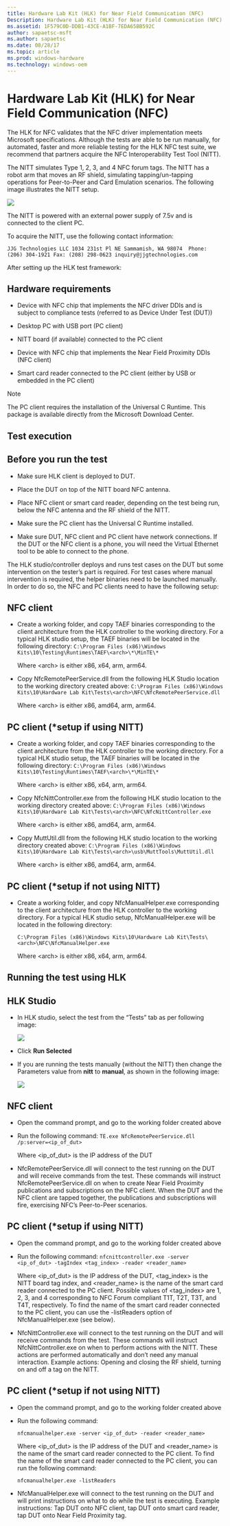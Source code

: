 ```yaml
---
title: Hardware Lab Kit (HLK) for Near Field Communication (NFC)
Description: Hardware Lab Kit (HLK) for Near Field Communication (NFC)
ms.assetid: 1F579C0D-DDB1-43CE-A1BF-7EDA65BB592C
author: sapaetsc-msft
ms.author: sapaetsc
ms.date: 08/28/17
ms.topic: article
ms.prod: windows-hardware
ms.technology: windows-oem
---
```


# Hardware Lab Kit (HLK) for Near Field Communication (NFC)

The HLK for NFC validates that the NFC driver implementation meets <xref hlink="https://msdn.microsoft.com/en-us/library/windows/hardware/dn905575(v=vs.85).aspx">Microsoft specifications</b>. Although the tests are able to be run manually, for automated, faster and more reliable testing for the HLK NFC test suite, we recommend that partners acquire the NFC Interoperability Test Tool (NITT).

The NITT simulates Type 1, 2, 3, and 4 NFC forum tags. The NITT has a robot arm that moves an RF shield, simulating tapping/un-tapping operations for Peer-to-Peer and Card Emulation scenarios. The following image illustrates the NITT setup.

![](../images/nitt_setup.jpg)

The NITT is powered with an external power supply of 7.5v and is connected to the client PC.

To acquire the NITT, use the following contact information:

`JJG Technologies LLC 1034 231st Pl NE Sammamish, WA 98074  Phone: (206) 304-1921 Fax: (208) 298-0623 inquiry@jjgtechnologies.com`

After setting up the <xref hlink="https://msdn.microsoft.com/en-us/library/windows/hardware/dn939963(v=vs.85).aspx">HLK test framework</b>:

## Hardware requirements

-   Device with NFC chip that implements the NFC driver DDIs and is subject to compliance tests (referred to as Device Under Test (DUT))
-   Desktop PC with USB port (PC client)
-   NITT board (if available) connected to the PC client
-   Device with NFC chip that implements the Near Field Proximity DDIs (NFC client)
-   Smart card reader connected to the PC client (either by USB or embedded in the PC client)

>[!NOTE]
The PC client requires the installation of the Universal C Runtime. This package is available directly from the <xref hlink="https://www.microsoft.com/en-us/download/details.aspx?id=48234">Microsoft Download Center</b>.


## Test execution

## Before you run the test

-   Make sure HLK client is deployed to DUT.
-   Place the DUT on top of the NITT board NFC antenna.
-   Place NFC client or smart card reader, depending on the test being run, below the NFC antenna and the RF shield of the NITT.
-   Make sure the PC client has the Universal C Runtime installed.
-   Make sure DUT, NFC client and PC client have network connections. If the DUT or the NFC client is a phone, you will need the Virtual Ethernet tool to be able to connect to the phone.

The HLK studio/controller deploys and runs test cases on the DUT but some intervention on the tester’s part is required. For test cases where manual intervention is required, the helper binaries need to be launched manually. In order to do so, the NFC and PC clients need to have the following setup:

## NFC client

-   Create a working folder, and copy TAEF binaries corresponding to the client architecture from the HLK controller to the working directory. For a typical HLK studio setup, the TAEF binaries will be located in the following directory: `C:\Program Files (x86)\Windows Kits\10\Testing\Runtimes\TAEF\<arch>\*\MinTE\*`

    Where &lt;arch&gt; is either x86, x64, arm, arm64.

-   Copy NfcRemotePeerService.dll from the following HLK Studio location to the working directory created above: `C:\Program Files (x86)\Windows Kits\10\Hardware Lab Kit\Tests\<arch>\NFC\NfcRemotePeerService.dll`

    Where &lt;arch&gt; is either x86, amd64, arm, arm64.

## PC client (\*setup if using NITT)

-   Create a working folder, and copy TAEF binaries corresponding to the client architecture from the HLK controller to the working directory. For a typical HLK studio setup, the TAEF binaries will be located in the following directory: `C:\Program Files (x86)\Windows Kits\10\Testing\Runtimes\TAEF\<arch>\*\MinTE\*`

    Where &lt;arch&gt; is either x86, x64, arm, arm64.

-   Copy NfcNittController.exe from the following HLK studio location to the working directory created above: `C:\Program Files (x86)\Windows Kits\10\Hardware Lab Kit\Tests\<arch>\NFC\NfcNittController.exe`

    Where &lt;arch&gt; is either x86, amd64, arm, arm64.

-   Copy MuttUtil.dll from the following HLK studio location to the working directory created above: `C:\Program Files (x86)\Windows Kits\10\Hardware Lab Kit\Tests\<arch>\usb\MuttTools\MuttUtil.dll`

    Where &lt;arch&gt; is either x86, amd64, arm, arm64.

## PC client (\*setup if not using NITT)

-   Create a working folder, and copy NfcManualHelper.exe corresponding to the client architecture from the HLK controller to the working directory. For a typical HLK studio setup, NfcManualHelper.exe will be located in the following directory:

    `C:\Program Files (x86)\Windows Kits\10\Hardware Lab Kit\Tests\<arch>\NFC\NfcManualHelper.exe`

    Where &lt;arch&gt; is either x86, x64, arm, arm64.

## Running the test using HLK

## HLK Studio

-   In HLK studio, select the test from the “Tests” tab as per following image:

    ![](../images/nfc_tests_tab.png)

-   Click **Run Selected**
-   If you are running the tests manually (without the NITT) then change the Parameters value from **nitt** to **manual**, as shown in the following image:

    ![](../images/nfc_change_parameters_value.png)

## NFC client

-   Open the command prompt, and go to the working folder created above
-   Run the following command: `TE.exe NfcRemotePeerService.dll /p:server=<ip_of_dut>`

    Where &lt;ip\_of\_dut&gt; is the IP address of the DUT

-   NfcRemotePeerService.dll will connect to the test running on the DUT and will receive commands from the test. These commands will instruct NfcRemotePeerService.dll on when to create Near Field Proximity publications and subscriptions on the NFC client. When the DUT and the NFC client are tapped together, the publications and subscriptions will fire, exercising NFC’s Peer-to-Peer scenarios.

## PC client (\*setup if using NITT)

-   Open the command prompt, and go to the working folder created above
-   Run the following command: `nfcnittcontroller.exe -server <ip_of_dut> -tagIndex <tag_index> -reader <reader_name>`

    Where &lt;ip\_of\_dut&gt; is the IP address of the DUT, &lt;tag\_index&gt; is the NITT board tag index, and &lt;reader\_name&gt; is the name of the smart card reader connected to the PC client. Possible values of &lt;tag\_index&gt; are 1, 2, 3, and 4 corresponding to NFC Forum compliant T1T, T2T, T3T, and T4T, respectively. To find the name of the smart card reader connected to the PC client, you can use the <placeholder>-listReaders</placeholder> option of NfcManualHelper.exe (see below).

-   NfcNittController.exe will connect to the test running on the DUT and will receive commands from the test. These commands will instruct NfcNittController.exe on when to perform actions with the NITT. These actions are performed automatically and don’t need any manual interaction. Example actions: Opening and closing the RF shield, turning on and off a tag on the NITT.

## PC client (\*setup if not using NITT)

-   Open the command prompt, and go to the working folder created above
-   Run the following command:

    `nfcmanualhelper.exe -server <ip_of_dut> -reader <reader_name>`

    Where &lt;ip\_of\_dut&gt; is the IP address of the DUT and &lt;reader\_name&gt; is the name of the smart card reader connected to the PC client. To find the name of the smart card reader connected to the PC client, you can run the following command:

    `nfcmanualhelper.exe -listReaders`

-   NfcManualHelper.exe will connect to the test running on the DUT and will print instructions on what to do while the test is executing. Example instructions: Tap DUT onto NFC client, tap DUT onto smart card reader, tap DUT onto Near Field Proximity tag.

<info></info>



